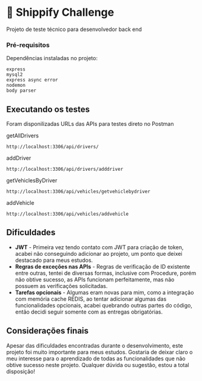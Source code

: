 # 🔴 Shippify Challenge

Projeto de teste técnico para desenvolvedor back end

### Pré-requisitos

Dependências instaladas no projeto: 

```
express
mysql2
express async error
nodemon
body parser
```

## Executando os testes

Foram disponilizadas URLs das APIs para testes direto no Postman

getAllDrivers
```
http://localhost:3306/api/drivers/
```

addDriver
```
http://localhost:3306/api/drivers/adddriver
```

getVehiclesByDriver
```
http://localhost:3306/api/vehicles/getvehiclebydriver
```

addVehicle
```
http://localhost:3306/api/vehicles/addvehicle
```

## Dificuldades

* **JWT** - Primeira vez tendo contato com JWT para criação de token, acabei não conseguindo adicionar ao projeto, um ponto que deixei destacado para meus estudos.
* **Regras de exceções nas APIs** - Regras de verificação de ID existente entre outras, tentei de diversas formas, inclusive com Procedure, porém não obtive sucesso, as APIs funcionam perfeitamente, mas não possuem as verificações solicitadas.
* **Tarefas opcionais** - Algumas eram novas para mim, como a integração com memória cache REDIS,  ao tentar adicionar algumas das funcionalidades opcionais, acabei quebrando outras partes do código, então decidi seguir somente com as entregas obrigatórias.

 ## Considerações finais

 Apesar das dificuldades encontradas durante o desenvolvimento, este projeto foi muito importante para meus estudos. Gostaria de deixar claro o meu interesse para o aprendizado de todas as funcionalidades que não obtive sucesso neste projeto. Qualquer dúvida ou sugestão, estou a total disposição!
